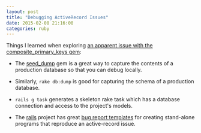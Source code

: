 ```yaml
---
layout: post
title: "Debugging ActiveRecord Issues"
date: 2015-02-08 21:16:00
categories: ruby
---
```


Things I learned when exploring [an apparent issue with the
composite_primary_keys gem][1]:

* The [seed_dump][2] gem is a great way to capture the contents of a
  production database so that you can debug locally.

* Similarly, `rake db:dump` is good for capturing the schema of a
  production database.

* `rails g task` generates a skeleton rake task which has a database
  connection and access to the project's models.

* The [rails][3] project has great [bug report templates][4] for
creating stand-alone programs that reproduce an active-record issue.

[1]: https://github.com/composite-primary-keys/composite_primary_keys/issues/287
[2]: https://github.com/rroblak/seed_dump
[3]: https://github.com/rails/rails
[4]: https://github.com/rails/rails/tree/master/guides/bug_report_templates
